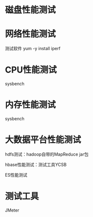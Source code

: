 # 磁盘性能测试

# 网络性能测试

测试软件 yum -y install iperf

# CPU性能测试

 sysbench

# 内存性能测试

sysbench

# 大数据平台性能测试

hdfs测试：hadoop自带的MapReduce jar包

hbase性能测试：测试工具YCSB

ES性能测试

# 测试工具

JMeter

















